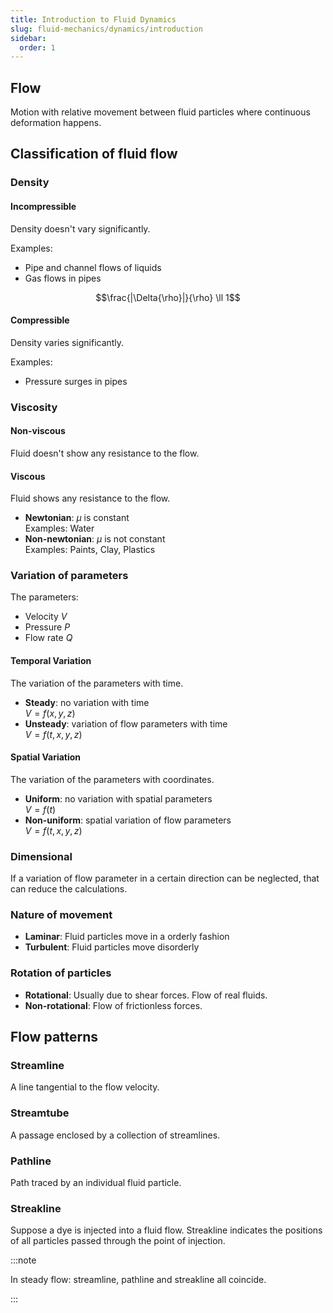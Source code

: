 ```yaml
---
title: Introduction to Fluid Dynamics
slug: fluid-mechanics/dynamics/introduction
sidebar:
  order: 1
---
```


## Flow

Motion with relative movement between fluid particles where continuous
deformation happens.

## Classification of fluid flow

### Density

#### Incompressible

Density doesn't vary significantly.

Examples:

- Pipe and channel flows of liquids
- Gas flows in pipes

```math
\frac{|\Delta{\rho}|}{\rho} \ll 1
```

#### Compressible

Density varies significantly.

Examples:

- Pressure surges in pipes

### Viscosity

#### Non-viscous

Fluid doesn't show any resistance to the flow.

#### Viscous

Fluid shows any resistance to the flow.

- **Newtonian**: $\mu\text{ is constant}$  
  Examples: Water
- **Non-newtonian**: $\mu\text{ is not constant}$  
  Examples: Paints, Clay, Plastics

### Variation of parameters

The parameters:

- Velocity $V$
- Pressure $P$
- Flow rate $Q$

#### Temporal Variation

The variation of the parameters with time.

- **Steady**: no variation with time  
  $V=f(x,y,z)$
- **Unsteady**: variation of flow parameters with time  
  $V=f(t,x,y,z)$

#### Spatial Variation

The variation of the parameters with coordinates.

- **Uniform**: no variation with spatial parameters  
  $V=f(t)$
- **Non-uniform**: spatial variation of flow parameters  
  $V=f(t,x,y,z)$

### Dimensional

If a variation of flow parameter in a certain direction can be neglected, that
can reduce the calculations.

### Nature of movement

- **Laminar**: Fluid particles move in a orderly fashion
- **Turbulent**: Fluid particles move disorderly

### Rotation of particles

- **Rotational**: Usually due to shear forces. Flow of real fluids.
- **Non-rotational**: Flow of frictionless forces.

## Flow patterns

### Streamline

A line tangential to the flow velocity.

### Streamtube

A passage enclosed by a collection of streamlines.

### Pathline

Path traced by an individual fluid particle.

### Streakline

Suppose a dye is injected into a fluid flow. Streakline indicates the positions
of all particles passed through the point of injection.

:::note

In steady flow: streamline, pathline and streakline all coincide.

:::
